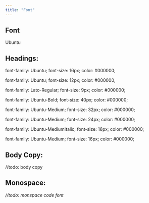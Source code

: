 ```yaml
---
title: "Font"
---
```


## Font

Ubuntu

## Headings:

font-family: Ubuntu;
font-size: 16px;
color: #000000;


font-family: Ubuntu;
font-size: 12px;
color: #000000;


font-family: Lato-Regular;
font-size: 9px;
color: #000000;


font-family: Ubuntu-Bold;
font-size: 40px;
color: #000000;


font-family: Ubuntu-Medium;
font-size: 32px;
color: #000000;


font-family: Ubuntu-Medium;
font-size: 24px;
color: #000000;


font-family: Ubuntu-MediumItalic;
font-size: 16px;
color: #000000;


font-family: Ubuntu-Medium;
font-size: 16px;
color: #000000;



## Body Copy:

//todo: body copy

## **Monospace:**

*//todo: monspace code font*

